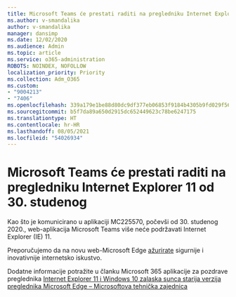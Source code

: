 ```yaml
---
title: Microsoft Teams će prestati raditi na pregledniku Internet Explorer 11 od 30. studenog
ms.author: v-smandalika
author: v-smandalika
manager: dansimp
ms.date: 12/02/2020
ms.audience: Admin
ms.topic: article
ms.service: o365-administration
ROBOTS: NOINDEX, NOFOLLOW
localization_priority: Priority
ms.collection: Adm_O365
ms.custom:
- "9004213"
- "7406"
ms.openlocfilehash: 339a179e1be88d80dc9df377eb06853f9184b4305b9fd029f565ba54fd30e546
ms.sourcegitcommit: b5f7da89a650d2915dc652449623c78be6247175
ms.translationtype: HT
ms.contentlocale: hr-HR
ms.lasthandoff: 08/05/2021
ms.locfileid: "54026934"
---
```

# <a name="microsoft-teams-will-stop-working-on-internet-explorer-11-from-nov-30th"></a>Microsoft Teams će prestati raditi na pregledniku Internet Explorer 11 od 30. studenog

Kao što je komunicirano u aplikaciji MC225570, počevši od 30. studenog 2020., web-aplikacija Microsoft Teams više neće podržavati Internet Explorer (IE) 11. 

Preporučujemo da na novu web-Microsoft Edge [ažurirate](https://www.microsoft.com/edge) sigurnije i inovativnije internetsko iskustvo. 

Dodatne informacije potražite u članku Microsoft 365 aplikacije za pozdrave preglednika [Internet Explorer 11 i Windows 10 zalaska sunca starija verzija preglednika Microsoft Edge – Microsoftova tehnička zajednica](https://techcommunity.microsoft.com/t5/microsoft-365-blog/microsoft-365-apps-say-farewell-to-internet-explorer-11-and/ba-p/1591666)

